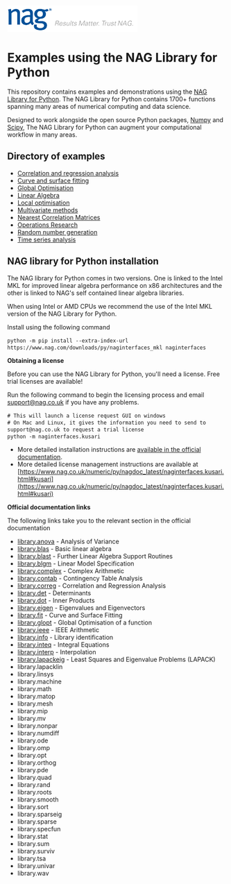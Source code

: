 ![NAG Logo](./nag_logo.png)

# Examples using the NAG Library for Python

This repository contains examples and demonstrations using the [NAG Library for Python](https://www.nag.co.uk/nag-library-python).  The NAG Library for Python contains 1700+ functions spanning many areas of numerical computing and data science.  

Designed to work alongside the open source Python packages, [Numpy](http://www.numpy.org/) and [Scipy](https://www.scipy.org/), The NAG Library for Python can augment your computational workflow in many areas.

## Directory of examples

* [Correlation and regression analysis](https://github.com/numericalalgorithmsgroup/NAGPythonExamples/tree/master/correlation_and_regression_analysis)
* [Curve and surface fitting](https://github.com/numericalalgorithmsgroup/NAGPythonExamples/tree/master/curve_and_surface_fitting)
* [Global Optimisation](https://github.com/numericalalgorithmsgroup/NAGPythonExamples/tree/master/global_optimisation)
* [Linear Algebra](https://github.com/numericalalgorithmsgroup/NAGPythonExamples/tree/master/linear_algebra)
* [Local optimisation](https://github.com/numericalalgorithmsgroup/NAGPythonExamples/tree/master/local_optimisation)
* [Multivariate methods](https://github.com/numericalalgorithmsgroup/NAGPythonExamples/tree/master/multivariate_methods)
* [Nearest Correlation Matrices](https://github.com/numericalalgorithmsgroup/NAGPythonExamples/tree/master/neareast_correlation_matrices)
* [Operations Research](https://github.com/numericalalgorithmsgroup/NAGPythonExamples/tree/master/operations_research)
* [Random number generation](https://github.com/numericalalgorithmsgroup/NAGPythonExamples/tree/master/random_number_generation)
* [Time series analysis](https://github.com/numericalalgorithmsgroup/NAGPythonExamples/tree/master/time_series_analysis)

## NAG library for Python installation

The NAG library for Python comes in two versions. One is linked to the Intel MKL for improved linear algebra performance on x86 architectures and the other is linked to NAG's self contained linear algebra libraries.

When using Intel or AMD CPUs we recommend the use of the Intel MKL version of the NAG Library for Python. 

Install using the following command

```
python -m pip install --extra-index-url https://www.nag.com/downloads/py/naginterfaces_mkl naginterfaces
```

**Obtaining a license** 

Before you can use the NAG Library for Python, you'll need a license.  Free trial licenses are available!

Run the following command to begin the licensing process and email [support@nag.co.uk](mailto:support@nag.co.uk) if you have any problems.

```
# This will launch a license request GUI on windows
# On Mac and Linux, it gives the information you need to send to support@nag.co.uk to request a trial license
python -m naginterfaces.kusari
```

* More detailed installation instructions are [available in the official documentation](https://www.nag.co.uk/numeric/py/nagdoc_latest/readme.html#installation).
* More detailed license management instructions are available at [https://www.nag.co.uk/numeric/py/nagdoc_latest/naginterfaces.kusari.html#kusari](https://www.nag.co.uk/numeric/py/nagdoc_latest/naginterfaces.kusari.html#kusari)

**Official documentation links** 

The following links take you to the relevant section in the official documentation

* [library.anova](https://www.nag.co.uk/numeric/py/nagdoc_latest/naginterfaces.library.anova.html) - Analysis of Variance
* [library.blas](https://www.nag.co.uk/numeric/py/nagdoc_latest/naginterfaces.library.blas.html) - Basic linear algebra
* [library.blast](https://www.nag.co.uk/numeric/py/nagdoc_latest/naginterfaces.library.blast.html) - Further Linear Algebra Support Routines
* [library.blgm](https://www.nag.co.uk/numeric/py/nagdoc_latest/naginterfaces.library.blgm.html) - Linear Model Specification
* [library.complex](https://www.nag.co.uk/numeric/py/nagdoc_latest/naginterfaces.library.complex.html#module-naginterfaces.library.complex) - Complex Arithmetic
* [library.contab](https://www.nag.co.uk/numeric/py/nagdoc_latest/naginterfaces.library.contab.html) - Contingency Table Analysis
* [library.correg](https://www.nag.co.uk/numeric/py/nagdoc_latest/naginterfaces.library.correg.html) - Correlation and Regression Analysis
* [library.det](https://www.nag.co.uk/numeric/py/nagdoc_latest/naginterfaces.library.det.html) - Determinants
* [library.dot](https://www.nag.co.uk/numeric/py/nagdoc_latest/naginterfaces.library.dot.html) - Inner Products
* [library.eigen](https://www.nag.co.uk/numeric/py/nagdoc_latest/naginterfaces.library.eigen.html) - Eigenvalues and Eigenvectors
* [library.fit](https://www.nag.co.uk/numeric/py/nagdoc_latest/naginterfaces.library.fit.html) - Curve and Surface Fitting
* [library.glopt](https://www.nag.co.uk/numeric/py/nagdoc_latest/naginterfaces.library.glopt.html) - Global Optimisation of a function
* [library.ieee](https://www.nag.co.uk/numeric/py/nagdoc_latest/naginterfaces.library.ieee.html) - IEEE Arithmetic
* [library.info](https://www.nag.co.uk/numeric/py/nagdoc_latest/naginterfaces.library.info.html) - Library identification
* [library.inteq](https://www.nag.co.uk/numeric/py/nagdoc_latest/naginterfaces.library.inteq.html) - Integral Equations
* [library.interp](https://www.nag.co.uk/numeric/py/nagdoc_latest/naginterfaces.library.interp.html) - Interpolation
* [library.lapackeig](https://www.nag.co.uk/numeric/py/nagdoc_latest/naginterfaces.library.lapackeig.html) - Least Squares and Eigenvalue Problems (LAPACK)
* library.lapacklin
* library.linsys
* library.machine
* library.math
* library.matop
* library.mesh
* library.mip
* library.mv
* library.nonpar
* library.numdiff
* library.ode
* library.omp
* library.opt
* library.orthog
* library.pde
* library.quad
* library.rand
* library.roots
* library.smooth
* library.sort
* library.sparseig
* library.sparse
* library.specfun
* library.stat
* library.sum
* library.surviv
* library.tsa
* library.univar
* library.wav
